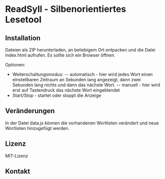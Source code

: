 ReadSyll - Silbenorientiertes Lesetool
========

Installation
------------

Dateien als ZIP herunterladen, an beliebigem Ort entpacken und die Datei index.html aufrufen.
Es sollte sich ein Browser öffnen.

Optionen:

- Weiterschaltungsmodus:
-- automatisch - hier wird jedes Wort einen einstellbaren Zeitraum an Sekunden lang angezeigt, dann zwei Sekunden lang nichts und dann das nächste Wort.
-- manuell - hier wird erst auf Tastendruck das nächste Wort eingeblendet
- Start/Stop - startet oder stoppt die Anzeige

Veränderungen
-------------

In der Datei data.js können die vorhandenen Wortlisten verändert und neue Wortlisten hinzugefügt werden.

Lizenz
------

MIT-Lizenz

Kontakt
-------

